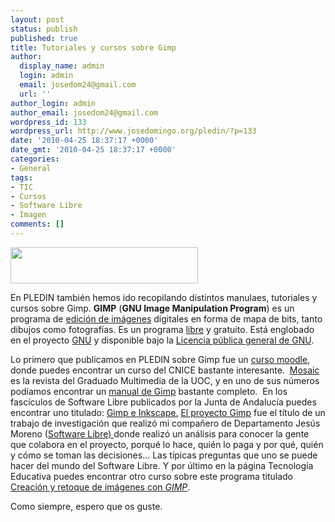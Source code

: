 ```yaml
---
layout: post
status: publish
published: true
title: Tutoriales y cursos sobre Gimp
author:
  display_name: admin
  login: admin
  email: josedom24@gmail.com
  url: ''
author_login: admin
author_email: josedom24@gmail.com
wordpress_id: 133
wordpress_url: http://www.josedomingo.org/pledin/?p=133
date: '2010-04-25 18:37:17 +0000'
date_gmt: '2010-04-25 18:37:17 +0000'
categories:
- General
tags:
- TIC
- Cursos
- Software Libre
- Imagen
comments: []
---
```

<p><a href="http://www.josedomingo.org/pledin/wp-content/uploads/2010/04/gimp.jpg"><img class="aligncenter size-medium wp-image-134" title="gimp" src="http://www.josedomingo.org/pledin/wp-content/uploads/2010/04/gimp-300x58.jpg" alt="" width="300" height="58" /></a></p>
<p>En PLEDIN tambi&eacute;n hemos ido recopilando distintos manulaes, tutoriales y cursos sobre Gimp. <strong>GIMP</strong> (<strong>GNU Image Manipulation Program</strong>) es un programa de <a title="Edici&oacute;n de im&aacute;genes" href="http://es.wikipedia.org/wiki/Edici%C3%B3n_de_im%C3%A1genes">edici&oacute;n de im&aacute;genes</a> digitales en forma de mapa de bits, tanto dibujos como fotograf&iacute;as. Es un programa <a title="Software libre" href="http://es.wikipedia.org/wiki/Software_libre">libre</a> y gratuito. Est&aacute; englobado en el proyecto <a title="GNU" href="http://es.wikipedia.org/wiki/GNU">GNU</a> y disponible bajo la <a title="Licencia p&uacute;blica general de GNU" href="http://es.wikipedia.org/wiki/Licencia_p%C3%BAblica_general_de_GNU">Licencia p&uacute;blica general de GNU</a>.</p>
<p>Lo primero que publicamos en PLEDIN sobre Gimp fue un <a href="http://www.josedomingo.org/web/course/view.php?id=22">curso moodle</a>, donde puedes encontrar un curso del CNICE bastante interesante.&nbsp; <a href="http://mosaic.uoc.edu/">Mosaic</a> es la revista del Graduado Multimedia de la UOC, y en uno de sus n&uacute;meros pod&iacute;amos encontrar un <a href="http://mosaic.uoc.edu/pdf/manual_introduccion_gimp.pdf">manual de Gimp</a> bastante completo.&nbsp; En los fasc&iacute;culos de Software Libre publicados por la Junta de Andaluc&iacute;a puedes encontrar uno titulado: <a href="http://www.guadalinex.org/mas-programas/descargas/documentos-de-guadalinex/fasciculos/4-Gimp_e_Inkscape.pdf">Gimp e Inkscape.</a> <a href="http://www.josedomingo.org/web/file.php/1/GIMP.pdf">El proyecto Gimp</a> fue el t&iacute;tulo de un trabajo de investigaci&oacute;n que realiz&oacute; mi compa&ntilde;ero de Departamento Jes&uacute;s Moreno (<a href="http://sw-libre.blogspot.com/">Software Libre) </a>donde realiz&oacute; un an&aacute;lisis para conocer la gente que colabora en el proyecto, porqu&eacute; lo hace, qui&eacute;n lo paga y por qu&eacute;, qui&eacute;n y c&oacute;mo se toman las decisiones... Las t&iacute;picas preguntas que uno se puede hacer del mundo del Software Libre. Y por &uacute;ltimo en la p&aacute;gina Tecnolog&iacute;a Educativa puedes encontrar otro curso sobre este programa titulado <a href="http://tecnologiaedu.uma.es/materiales/gimp/" target="_blank">Creaci&oacute;n y retoque de im&aacute;genes con <em>GIMP</em></a>.</p>
<p>Como siempre, espero que os guste.</p>

